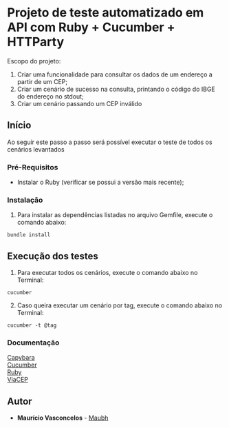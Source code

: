 # Projeto de teste automatizado em API com Ruby + Cucumber + HTTParty

Escopo do projeto:

1. Criar uma funcionalidade para consultar os dados de um endereço a partir de um CEP;
2. Criar um cenário de sucesso na consulta, printando o código do IBGE do endereço no stdout;
3. Criar um cenário passando um CEP inválido

## Início

Ao seguir este passo a passo será possível executar o teste de todos os cenários levantados

### Pré-Requisitos

- Instalar o Ruby (verificar se possui a versão mais recente);

### Instalação

1. Para instalar as dependências listadas no arquivo Gemfile, execute o comando abaixo:

```
bundle install
```

## Execução dos testes

1. Para executar todos os cenários, execute o comando abaixo no Terminal:

```
cucumber
```

2. Caso queira executar um cenário por tag, execute o comando abaixo no Terminal:

```
cucumber -t @tag
```

### Documentação

[Capybara](http://www.rubydoc.info/github/jnicklas/capybara)<br>
[Cucumber](https://cucumber.io/docs)<br>
[Ruby](http://ruby-doc.org/)<br>
[ViaCEP](https://viacep.com.br/)

## Autor

* **Maurício Vasconcelos** - [Maubh](https://github.com/Maubh)